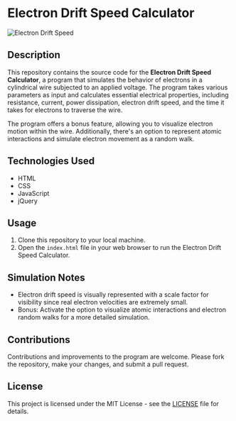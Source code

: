 # Electron Drift Speed Calculator

![Electron Drift Speed](screenshot.png)

## Description

This repository contains the source code for the **Electron Drift Speed Calculator**, a program that simulates the behavior of electrons in a cylindrical wire subjected to an applied voltage. The program takes various parameters as input and calculates essential electrical properties, including resistance, current, power dissipation, electron drift speed, and the time it takes for electrons to traverse the wire.

The program offers a bonus feature, allowing you to visualize electron motion within the wire. Additionally, there's an option to represent atomic interactions and simulate electron movement as a random walk.

## Technologies Used

- HTML
- CSS
- JavaScript
- jQuery

## Usage

1. Clone this repository to your local machine.
2. Open the `index.html` file in your web browser to run the Electron Drift Speed Calculator.

## Simulation Notes

- Electron drift speed is visually represented with a scale factor for visibility since real electron velocities are extremely small.
- Bonus: Activate the option to visualize atomic interactions and electron random walks for a more detailed simulation.

## Contributions

Contributions and improvements to the program are welcome. Please fork the repository, make your changes, and submit a pull request.

## License

This project is licensed under the MIT License - see the [LICENSE](LICENSE) file for details.
